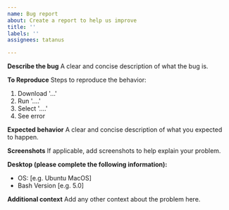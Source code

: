 ```yaml
---
name: Bug report
about: Create a report to help us improve
title: ''
labels: ''
assignees: tatanus

---
```


**Describe the bug**
A clear and concise description of what the bug is.

**To Reproduce**
Steps to reproduce the behavior:
1. Download '...'
2. Run '....'
3. Select '....'
4. See error

**Expected behavior**
A clear and concise description of what you expected to happen.

**Screenshots**
If applicable, add screenshots to help explain your problem.

**Desktop (please complete the following information):**
 - OS: [e.g. Ubuntu MacOS]
 - Bash Version [e.g. 5.0]

**Additional context**
Add any other context about the problem here.

